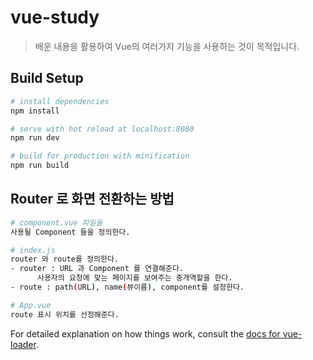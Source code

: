 # vue-study

> 배운 내용을 활용하여 Vue의 여러가지 기능을 사용하는 것이 목적입니다.

## Build Setup

``` bash
# install dependencies
npm install

# serve with hot reload at localhost:8080
npm run dev

# build for production with minification
npm run build
```

## Router 로 화면 전환하는 방법
``` bash
# component.vue 파일들
사용될 Component 들을 정의한다.

# index.js
router 와 route를 정의한다.
- router : URL 과 Component 를 연결해준다.
      사용자의 요청에 맞는 페이지를 보여주는 중개역할을 한다.
- route : path(URL), name(뷰이름), component를 설정한다.

# App.vue
route 표시 위치를 선정해준다.
```

For detailed explanation on how things work, consult the [docs for vue-loader](http://vuejs.github.io/vue-loader).
